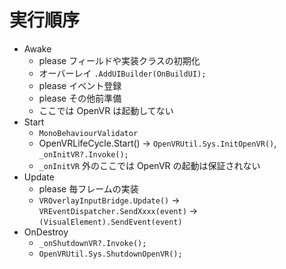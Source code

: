 # 実行順序

- Awake
  - please フィールドや実装クラスの初期化
  - オーバーレイ `.AddUIBuilder(OnBuildUI);`
  - please イベント登録
  - please その他前準備
  - ここでは OpenVR は起動してない
- Start
  - `MonoBehaviourValidator`
  - OpenVRLifeCycle.Start() -> `OpenVRUtil.Sys.InitOpenVR()`, `_onInitVR?.Invoke();`
  - `_onInitVR` 外のここでは OpenVR の起動は保証されない
- Update
  - please 毎フレームの実装
  - `VROverlayInputBridge.Update()` -> `VREventDispatcher.SendXxxx(event)` -> `(VisualElement).SendEvent(event)`
- OnDestroy
  - `_onShutdownVR?.Invoke();`
  - `OpenVRUtil.Sys.ShutdownOpenVR();`